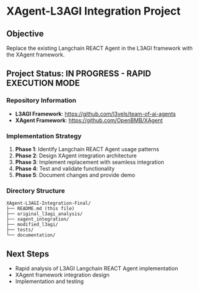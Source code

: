 # XAgent-L3AGI Integration Project

## Objective
Replace the existing Langchain REACT Agent in the L3AGI framework with the XAgent framework.

## Project Status: IN PROGRESS - RAPID EXECUTION MODE

### Repository Information
- **L3AGI Framework**: https://github.com/l3vels/team-of-ai-agents 
- **XAgent Framework**: https://github.com/OpenBMB/XAgent

### Implementation Strategy
1. **Phase 1**: Identify Langchain REACT Agent usage patterns
2. **Phase 2**: Design XAgent integration architecture  
3. **Phase 3**: Implement replacement with seamless integration
4. **Phase 4**: Test and validate functionality
5. **Phase 5**: Document changes and provide demo

### Directory Structure
```
XAgent-L3AGI-Integration-Final/
├── README.md (this file)
├── original_l3agi_analysis/
├── xagent_integration/
├── modified_l3agi/
├── tests/
└── documentation/
```

## Next Steps
- Rapid analysis of L3AGI Langchain REACT Agent implementation
- XAgent framework integration design
- Implementation and testing
